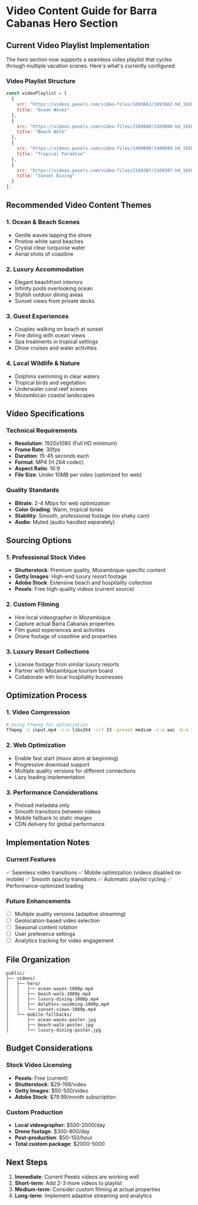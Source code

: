 # Video Content Guide for Barra Cabanas Hero Section

## Current Video Playlist Implementation

The hero section now supports a seamless video playlist that cycles through multiple vacation scenes. Here's what's currently configured:

### Video Playlist Structure
```javascript
const videoPlaylist = [
  {
    src: "https://videos.pexels.com/video-files/1093662/1093662-hd_1920_1080_30fps.mp4",
    title: "Ocean Waves"
  },
  {
    src: "https://videos.pexels.com/video-files/2169880/2169880-hd_1920_1080_30fps.mp4", 
    title: "Beach Walk"
  },
  {
    src: "https://videos.pexels.com/video-files/1409899/1409899-hd_1920_1080_30fps.mp4",
    title: "Tropical Paradise"
  },
  {
    src: "https://videos.pexels.com/video-files/2169307/2169307-hd_1920_1080_30fps.mp4",
    title: "Sunset Dining"
  }
];
```

## Recommended Video Content Themes

### 1. **Ocean & Beach Scenes**
- Gentle waves lapping the shore
- Pristine white sand beaches
- Crystal clear turquoise water
- Aerial shots of coastline

### 2. **Luxury Accommodation**
- Elegant beachfront interiors
- Infinity pools overlooking ocean
- Stylish outdoor dining areas
- Sunset views from private decks

### 3. **Guest Experiences**
- Couples walking on beach at sunset
- Fine dining with ocean views
- Spa treatments in tropical settings
- Dhow cruises and water activities

### 4. **Local Wildlife & Nature**
- Dolphins swimming in clear waters
- Tropical birds and vegetation
- Underwater coral reef scenes
- Mozambican coastal landscapes

## Video Specifications

### Technical Requirements
- **Resolution**: 1920x1080 (Full HD minimum)
- **Frame Rate**: 30fps
- **Duration**: 15-45 seconds each
- **Format**: MP4 (H.264 codec)
- **Aspect Ratio**: 16:9
- **File Size**: Under 10MB per video (optimized for web)

### Quality Standards
- **Bitrate**: 2-4 Mbps for web optimization
- **Color Grading**: Warm, tropical tones
- **Stability**: Smooth, professional footage (no shaky cam)
- **Audio**: Muted (audio handled separately)

## Sourcing Options

### 1. **Professional Stock Video**
- **Shutterstock**: Premium quality, Mozambique-specific content
- **Getty Images**: High-end luxury resort footage
- **Adobe Stock**: Extensive beach and hospitality collection
- **Pexels**: Free high-quality videos (current source)

### 2. **Custom Filming**
- Hire local videographer in Mozambique
- Capture actual Barra Cabanas properties
- Film guest experiences and activities
- Drone footage of coastline and properties

### 3. **Luxury Resort Collections**
- License footage from similar luxury resorts
- Partner with Mozambique tourism board
- Collaborate with local hospitality businesses

## Optimization Process

### 1. **Video Compression**
```bash
# Using FFmpeg for optimization
ffmpeg -i input.mp4 -c:v libx264 -crf 23 -preset medium -c:a aac -b:a 128k -movflags +faststart output.mp4
```

### 2. **Web Optimization**
- Enable fast start (moov atom at beginning)
- Progressive download support
- Multiple quality versions for different connections
- Lazy loading implementation

### 3. **Performance Considerations**
- Preload metadata only
- Smooth transitions between videos
- Mobile fallback to static images
- CDN delivery for global performance

## Implementation Notes

### Current Features
✅ Seamless video transitions
✅ Mobile optimization (videos disabled on mobile)
✅ Smooth opacity transitions
✅ Automatic playlist cycling
✅ Performance-optimized loading

### Future Enhancements
- [ ] Multiple quality versions (adaptive streaming)
- [ ] Geolocation-based video selection
- [ ] Seasonal content rotation
- [ ] User preference settings
- [ ] Analytics tracking for video engagement

## File Organization

```
public/
├── videos/
│   ├── hero/
│   │   ├── ocean-waves-1080p.mp4
│   │   ├── beach-walk-1080p.mp4
│   │   ├── luxury-dining-1080p.mp4
│   │   ├── dolphins-swimming-1080p.mp4
│   │   └── sunset-views-1080p.mp4
│   └── mobile-fallbacks/
│       ├── ocean-waves-poster.jpg
│       ├── beach-walk-poster.jpg
│       └── luxury-dining-poster.jpg
```

## Budget Considerations

### Stock Video Licensing
- **Pexels**: Free (current)
- **Shutterstock**: $29-199/video
- **Getty Images**: $50-500/video
- **Adobe Stock**: $79.99/month subscription

### Custom Production
- **Local videographer**: $500-2000/day
- **Drone footage**: $300-800/day
- **Post-production**: $50-150/hour
- **Total custom package**: $2000-5000

## Next Steps

1. **Immediate**: Current Pexels videos are working well
2. **Short-term**: Add 2-3 more videos to playlist
3. **Medium-term**: Consider custom filming at actual properties
4. **Long-term**: Implement adaptive streaming and analytics
